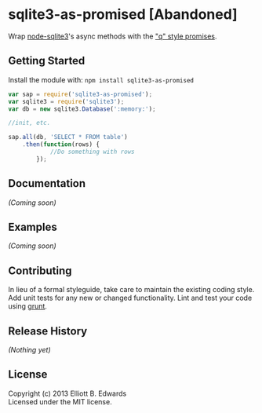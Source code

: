 # sqlite3-as-promised [Abandoned]

Wrap [node-sqlite3](https://github.com/developmentseed/node-sqlite3)'s async methods with the ["q" style promises](https://github.com/kriskowal/q).

## Getting Started
Install the module with: `npm install sqlite3-as-promised`

```javascript
var sap = require('sqlite3-as-promised');
var sqlite3 = require('sqlite3');
var db = new sqlite3.Database(':memory:');

//init, etc.

sap.all(db, 'SELECT * FROM table')
    .then(function(rows) {
            //Do something with rows
        });
```

## Documentation
_(Coming soon)_

## Examples
_(Coming soon)_

## Contributing
In lieu of a formal styleguide, take care to maintain the existing coding style. Add unit tests for any new or changed functionality. Lint and test your code using [grunt](https://github.com/gruntjs/grunt).

## Release History
_(Nothing yet)_

## License
Copyright (c) 2013 Elliott B. Edwards  
Licensed under the MIT license.
